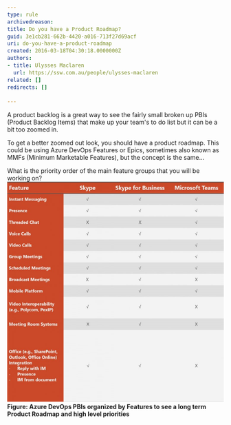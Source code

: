 ```yaml
---
type: rule
archivedreason: 
title: Do you have a Product Roadmap?
guid: 3e1cb281-662b-4420-a016-713f27d69acf
uri: do-you-have-a-product-roadmap
created: 2016-03-18T04:30:18.0000000Z
authors:
- title: Ulysses Maclaren
  url: https://ssw.com.au/people/ulysses-maclaren
related: []
redirects: []

---
```


A product backlog is a great way to see the fairly small broken up PBIs (Product Backlog Items) that make up your team's to do list but it can be a bit too zoomed in.

<!--endintro-->

To get a better zoomed out look, you should have a product roadmap. This could be using Azure DevOps Features or Epics, sometimes also known as MMFs (Minimum Marketable Features), but the concept is the same...

What is the priority order of the main feature groups that you will be working on?
![](Features.jpg) **Figure: Azure DevOps PBIs organized by Features to see a long term Product Roadmap and high level priorities**
